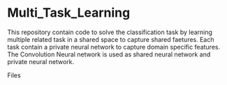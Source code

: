 # Multi_Task_Learning
This repository contain code to solve the classification task by learning multiple related task in a shared space to capture shared faetures. Each task contain a private neural network to capture domain specific features.
The Convolution Neural network is used as shared neural network and private neural network.


Files
